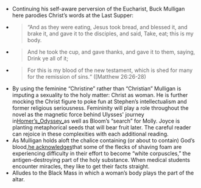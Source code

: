 - Continuing his self-aware perversion of the Eucharist, Buck Mulligan here parodies Christ’s words at the Last Supper:
- > “And as they were eating, Jesus took bread, and blessed it, and brake it, and gave it to the disciples, and said, Take, eat; this is my body.
- > And he took the cup, and gave thanks, and gave it to them, saying, Drink ye all of it;
- > For this is my blood of the new testament, which is shed for many for the remission of sins.“ ([Matthew 26:26-28)
- By using the feminine “Christine” rather than “Christian” Mulligan is imputing a sexuality to the holy matter: Christ as woman. He is further mocking the Christ figure to poke fun at Stephen’s intellectualism and former religious seriousness. Femininity will play a role throughout the novel as the magnetic force behind Ulysses' journey in[Homer’s_Odyssey_](https://genius.com/albums/Homer/The-odyssey)as well as Bloom’s “search” for Molly. Joyce is planting metaphorical seeds that will bear fruit later. The careful reader can rejoice in these complexities with each additional reading.
- As Mulligan holds aloft the chalice containing (or about to contain) God’s blood,[he acknowledges](http://cas.umt.edu/english/joyce/notes/010015whitecorpuscles.htm)that some of the flecks of shaving foam are experiencing difficulty in their effort to become “white corpuscles,” the antigen-destroying part of the holy substance. When medical students encounter miracles, they like to get their facts straight.
- Alludes to the Black Mass in which a woman’s body plays the part of the altar.
